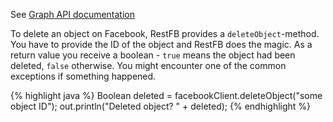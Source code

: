 See <a target="_blank" href="http://developers.facebook.com/docs/api#deleting">Graph API documentation</a>

To delete an object on Facebook, RestFB provides a `deleteObject`-method. You have to provide
the ID of the object and RestFB does the magic. As a return value you receive a boolean - `true`
means the object had been deleted, `false` otherwise. You might encounter one of the common exceptions
if something happened.

{% highlight java %}
Boolean deleted = facebookClient.deleteObject("some object ID");
out.println("Deleted object? " + deleted);
{% endhighlight %}